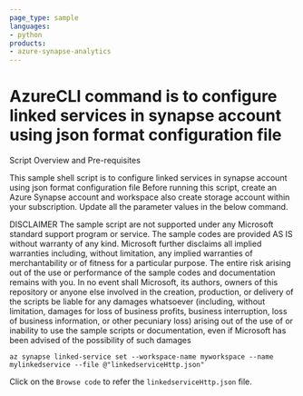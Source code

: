 ```yaml
---
page_type: sample
languages:
- python
products:
- azure-synapse-analytics
---
```


# AzureCLI command is to configure linked services in synapse account using json format configuration file

Script Overview and Pre-requisites

This sample shell script is to configure linked services in synapse account using json format configuration file
Before running this script, create an Azure Synapse account and workspace also create storage account within your subscription.
Update all the parameter values in the below command.

DISCLAIMER
The sample script are not supported under any Microsoft standard support program or service. The sample codes are provided AS IS without warranty of any kind. Microsoft further disclaims all implied warranties including, without limitation, any implied warranties of merchantability or of fitness for a particular purpose. The entire risk arising out of the use or performance of the sample codes and documentation remains with you. In no event shall Microsoft, its authors, owners of this repository or anyone else involved in the creation, production, or delivery of the scripts be liable for any damages whatsoever (including, without limitation, damages for loss of business profits, business interruption, loss of business information, or other pecuniary loss) arising out of the use of or inability to use the sample scripts or documentation, even if Microsoft has been advised of the possibility of such damages

```
az synapse linked-service set --workspace-name myworkspace --name mylinkedservice --file @"linkedserviceHttp.json"
```

Click on the `Browse code` to refer the `linkedserviceHttp.json` file.
